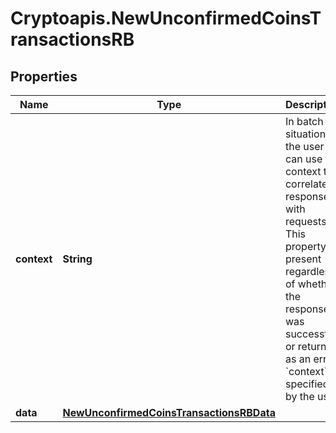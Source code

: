 # Cryptoapis.NewUnconfirmedCoinsTransactionsRB

## Properties

Name | Type | Description | Notes
------------ | ------------- | ------------- | -------------
**context** | **String** | In batch situations the user can use the context to correlate responses with requests. This property is present regardless of whether the response was successful or returned as an error. &#x60;context&#x60; is specified by the user. | [optional] 
**data** | [**NewUnconfirmedCoinsTransactionsRBData**](NewUnconfirmedCoinsTransactionsRBData.md) |  | 


